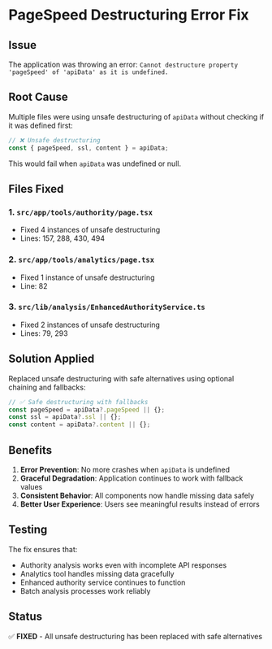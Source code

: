 # PageSpeed Destructuring Error Fix

## Issue
The application was throwing an error: `Cannot destructure property 'pageSpeed' of 'apiData' as it is undefined.`

## Root Cause
Multiple files were using unsafe destructuring of `apiData` without checking if it was defined first:

```javascript
// ❌ Unsafe destructuring
const { pageSpeed, ssl, content } = apiData;
```

This would fail when `apiData` was undefined or null.

## Files Fixed

### 1. `src/app/tools/authority/page.tsx`
- Fixed 4 instances of unsafe destructuring
- Lines: 157, 288, 430, 494

### 2. `src/app/tools/analytics/page.tsx`
- Fixed 1 instance of unsafe destructuring
- Line: 82

### 3. `src/lib/analysis/EnhancedAuthorityService.ts`
- Fixed 2 instances of unsafe destructuring
- Lines: 79, 293

## Solution Applied
Replaced unsafe destructuring with safe alternatives using optional chaining and fallbacks:

```javascript
// ✅ Safe destructuring with fallbacks
const pageSpeed = apiData?.pageSpeed || {};
const ssl = apiData?.ssl || {};
const content = apiData?.content || {};
```

## Benefits
1. **Error Prevention**: No more crashes when `apiData` is undefined
2. **Graceful Degradation**: Application continues to work with fallback values
3. **Consistent Behavior**: All components now handle missing data safely
4. **Better User Experience**: Users see meaningful results instead of errors

## Testing
The fix ensures that:
- Authority analysis works even with incomplete API responses
- Analytics tool handles missing data gracefully
- Enhanced authority service continues to function
- Batch analysis processes work reliably

## Status
✅ **FIXED** - All unsafe destructuring has been replaced with safe alternatives 